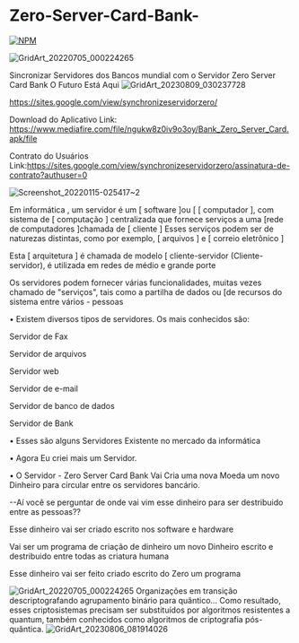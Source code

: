 # Zero-Server-Card-Bank-

[![NPM](https://img.shields.io/npm/l/react)](https://github.com/GledsonBastos/Wallet-Digital-Zero-Server-Card-Bank/blob/80fbe2cfa485917650080190024880e3261bed53/LICENSE)



![GridArt_20220705_000224265](https://user-images.githubusercontent.com/62495617/177243654-9d4f930a-bf80-4e5c-bdf9-b5ab03f9fa3a.jpg)

Sincronizar Servidores dos Bancos mundial com o Servidor Zero Server Card Bank O Futuro Está Aqui 
![GridArt_20230809_030237728](https://github.com/GledsonBastos/Zero-Server-Card-Bank-/assets/62495617/25efa033-d8d6-40ef-bd79-bf02f083c0ed)

https://sites.google.com/view/synchronizeservidorzero/

Download do Aplicativo Link: https://www.mediafire.com/file/ngukw8z0iv9o3oy/Bank_Zero_Server_Card.apk/file

Contrato do Usuários Link:https://sites.google.com/view/synchronizeservidorzero/assinatura-de-contrato?authuser=0

![Screenshot_20220115-025417~2](https://user-images.githubusercontent.com/62495617/173076938-dcf6b354-6c9a-4336-a053-0da59239f1a6.png)

Em informática , um servidor é um [ software ]ou [ [ computador ], com sistema de [ computação ] centralizada que fornece serviços a uma  [rede de computadores ]chamada de [ cliente ]
Esses serviços podem ser de naturezas distintas, como por exemplo, [ arquivos ] e [ correio eletrônico ]

Esta [ arquitetura ] é chamada de modelo [ cliente-servidor (Cliente-servidor), é utilizada em redes de médio e grande porte 

Os servidores podem fornecer várias funcionalidades, muitas vezes chamado de "serviços", tais como a partilha de dados ou [de recursos do sistema  entre vários - pessoas 

• Existem diversos tipos de servidores. Os mais conhecidos são:

Servidor de Fax 

Servidor de arquivos 

Servidor web 

Servidor de e-mail 

Servidor de banco de dados 

Servidor de Bank

• Esses são alguns Servidores Existente no mercado da informática

• Agora Eu criei mais um Servidor.

• O Servidor - Zero Server Card Bank Vai Cria uma nova Moeda um novo Dinheiro para circular entre os servidores bancário.

--Aí você se perguntar de onde vai vim esse dinheiro para ser destribuido entre as pessoas??

Esse dinheiro vai ser criado escrito nos software e hardware

Vai ser um programa de criação de dinheiro um novo Dinheiro escrito e destribuido entre todas as criatura humana

Esse dinheiro vai ser feito criado escrito do Zero um programa


![GridArt_20220705_000224265](https://user-images.githubusercontent.com/62495617/177243654-9d4f930a-bf80-4e5c-bdf9-b5ab03f9fa3a.jpg)
Organizações em transição descriptografando agrupamento binário para quântico...
Como resultado, esses criptosistemas precisam ser substituídos por algoritmos resistentes a quantum, também conhecidos como algoritmos de criptografia pós-quântica.
![GridArt_20230806_081914026](https://github.com/GledsonBastos/Zero-Server-Card-Bank-/assets/62495617/413f11c4-c542-4fb2-9556-48cae7db78cb)
